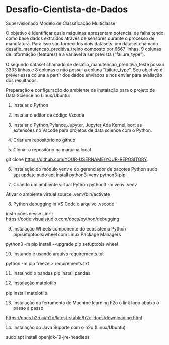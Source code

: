 # Desafio-Cientista-de-Dados
Supervisionado Modelo de Classificação Multiclasse

O objetivo é identificar quais máquinas apresentam potencial de falha tendo como base dados extraídos através de sensores durante o processo de manufatura. Para isso são fornecidos dois datasets: um dataset chamado desafio_manutencao_preditiva_treino composto por 6667 linhas, 9 colunas de informação (features) e a variável a ser prevista (“failure_type”). 

O segundo dataset chamado de desafio_manutencao_preditiva_teste possui 3333 linhas e 8 colunas e não possui a coluna “failure_type”. Seu objetivo é prever essa coluna a partir dos dados enviados e nos enviar para avaliação dos resultados.

Preparação e configuração do ambiente de instalação para o projeto de Data Science no Linux/Ubuntu:

1. Instalar o Python

2. Instalar o editor de código Vscode 

3. Instalar o Python,Pylance,Jupyter, Jupyter Ada Kernel,Isort  as extensões no Vscode para projetos de data science com o Python.

4. Criar um repositório no github

5. Clonar o repositório na máquina local

 git clone https://github.com/YOUR-USERNAME/YOUR-REPOSITORY

6. Instalação do módulo venv e do gerenciador de pacotes Python
sudo apt update 
sudo apt install python3-venv python3-pip

7. Criando um ambiente virtual Python 
python3 -m venv .venv

Ativar o ambiente virtual
source .venv/bin/activate 

8. Python debugging in VS Code o arquivo .vscode

instruções nesse Link : https://code.visualstudio.com/docs/python/debugging

9. Instalação Wheels componente do ecosistema Python pip/setuptools/wheel com Linux Package Managers

python3 -m pip install --upgrade pip setuptools wheel

10. Instando e usando arquivo requirements.txt

python -m pip freeze > requirements.txt

11. Instalndo o pandas 
pip install pandas 

12. Instalação matplotlib 

pip install matplotlib


13. Instalação da ferramenta de Machine learning h2o o link logo abaixo o passo a passo

https://docs.h2o.ai/h2o/latest-stable/h2o-docs/downloading.html

14. Instalação do Java Suporte com o h2o (Linux/Ubuntu)

sudo apt install openjdk-19-jre-headless



